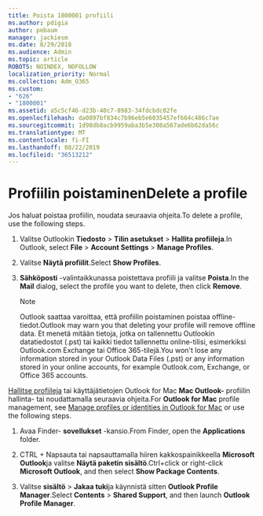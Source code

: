 ```yaml
---
title: Poista 1800001 profiili
ms.author: pdigia
author: pebaum
manager: jackiesm
ms.date: 8/29/2018
ms.audience: Admin
ms.topic: article
ROBOTS: NOINDEX, NOFOLLOW
localization_priority: Normal
ms.collection: Adm_O365
ms.custom:
- "626"
- "1800001"
ms.assetid: a5c5cf46-d23b-40c7-8983-34fdcbdc02fe
ms.openlocfilehash: da0897bf834c7b96eb5e6035457ef664c486c7ae
ms.sourcegitcommit: 1d98db8acb9959aba3b5e308a567ade6b62da56c
ms.translationtype: MT
ms.contentlocale: fi-FI
ms.lasthandoff: 08/22/2019
ms.locfileid: "36513212"
---
```

# <a name="delete-a-profile"></a><span data-ttu-id="36ee5-102">Profiilin poistaminen</span><span class="sxs-lookup"><span data-stu-id="36ee5-102">Delete a profile</span></span>

<span data-ttu-id="36ee5-103">Jos haluat poistaa profiilin, noudata seuraavia ohjeita.</span><span class="sxs-lookup"><span data-stu-id="36ee5-103">To delete a profile, use the following steps.</span></span>
  
1. <span data-ttu-id="36ee5-104">Valitse Outlookin **Tiedosto** \> **Tilin asetukset** \> **Hallita profiileja**.</span><span class="sxs-lookup"><span data-stu-id="36ee5-104">In Outlook, select **File** \> **Account Settings** \> **Manage Profiles**.</span></span>

2. <span data-ttu-id="36ee5-105">Valitse **Näytä profiilit**.</span><span class="sxs-lookup"><span data-stu-id="36ee5-105">Select **Show Profiles**.</span></span>

3. <span data-ttu-id="36ee5-106">**Sähköposti** -valintaikkunassa poistettava profiili ja valitse **Poista**.</span><span class="sxs-lookup"><span data-stu-id="36ee5-106">In the **Mail** dialog, select the profile you want to delete, then click **Remove**.</span></span>

    > [!NOTE]
    > <span data-ttu-id="36ee5-107">Outlook saattaa varoittaa, että profiilin poistaminen poistaa offline-tiedot.</span><span class="sxs-lookup"><span data-stu-id="36ee5-107">Outlook may warn you that deleting your profile will remove offline data.</span></span> <span data-ttu-id="36ee5-108">Et menetä mitään tietoja, jotka on tallennettu Outlookin datatiedostot (.pst) tai kaikki tiedot tallennettu online-tilisi, esimerkiksi Outlook.com Exchange tai Office 365-tilejä.</span><span class="sxs-lookup"><span data-stu-id="36ee5-108">You won't lose any information stored in your Outlook Data Files (.pst) or any information stored in your online accounts, for example Outlook.com, Exchange, or Office 365 accounts.</span></span>
  
<span data-ttu-id="36ee5-109">[Hallitse profiileja](https://support.office.com/article/fed2a955-74df-4a24-bef6-78a426958c4c.aspx) tai käyttäjätietojen Outlook for Mac **Mac Outlook-** profiilin hallinta- tai noudattamalla seuraavia ohjeita.</span><span class="sxs-lookup"><span data-stu-id="36ee5-109">For **Outlook for Mac** profile management, see [Manage profiles or identities in Outlook for Mac](https://support.office.com/article/fed2a955-74df-4a24-bef6-78a426958c4c.aspx) or use the following steps.</span></span>
  
1. <span data-ttu-id="36ee5-110">Avaa Finder- **sovellukset** -kansio.</span><span class="sxs-lookup"><span data-stu-id="36ee5-110">From Finder, open the **Applications** folder.</span></span>

2. <span data-ttu-id="36ee5-111">CTRL + Napsauta tai napsauttamalla hiiren kakkospainikkeella **Microsoft Outlook**ja valitse **Näytä paketin sisältö**.</span><span class="sxs-lookup"><span data-stu-id="36ee5-111">Ctrl+click or right-click **Microsoft Outlook**, and then select **Show Package Contents**.</span></span>

3. <span data-ttu-id="36ee5-112">Valitse **sisältö** \> **Jakaa tuki**ja käynnistä sitten **Outlook Profile Manager**.</span><span class="sxs-lookup"><span data-stu-id="36ee5-112">Select **Contents** \> **Shared Support**, and then launch **Outlook Profile Manager**.</span></span>
